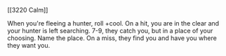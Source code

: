[[3220 Calm]]

When you're fleeing a hunter, roll +cool. On a hit, you are in the clear and your hunter is left searching. 7-9, they catch you, but in a place of your choosing. Name the place. On a miss, they find you and have you where they want you. 
